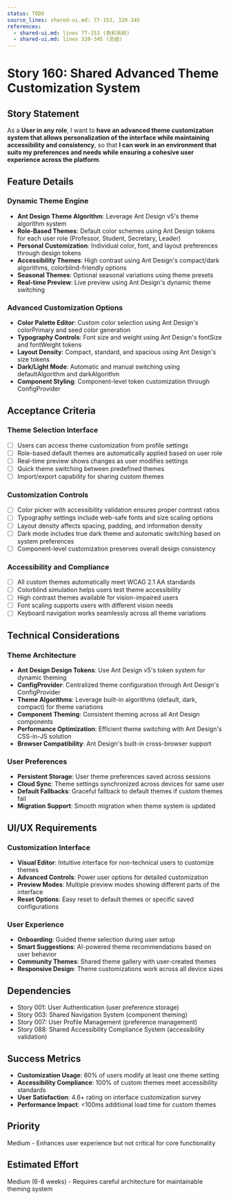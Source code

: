 ```yaml
---
status: TODO
source_lines: shared-ui.md: 77-153, 320-345
references:
  - shared-ui.md: lines 77-153 (色彩系统)
  - shared-ui.md: lines 320-345 (总结)
---
```


# Story 160: Shared Advanced Theme Customization System

## Story Statement
As a **User in any role**, I want to **have an advanced theme customization system that allows personalization of the interface while maintaining accessibility and consistency**, so that **I can work in an environment that suits my preferences and needs while ensuring a cohesive user experience across the platform**.

## Feature Details

### Dynamic Theme Engine
- **Ant Design Theme Algorithm**: Leverage Ant Design v5's theme algorithm system
- **Role-Based Themes**: Default color schemes using Ant Design tokens for each user role (Professor, Student, Secretary, Leader)
- **Personal Customization**: Individual color, font, and layout preferences through design tokens
- **Accessibility Themes**: High contrast using Ant Design's compact/dark algorithms, colorblind-friendly options
- **Seasonal Themes**: Optional seasonal variations using theme presets
- **Real-time Preview**: Live preview using Ant Design's dynamic theme switching

### Advanced Customization Options
- **Color Palette Editor**: Custom color selection using Ant Design's colorPrimary and seed color generation
- **Typography Controls**: Font size and weight using Ant Design's fontSize and fontWeight tokens
- **Layout Density**: Compact, standard, and spacious using Ant Design's size tokens
- **Dark/Light Mode**: Automatic and manual switching using defaultAlgorithm and darkAlgorithm
- **Component Styling**: Component-level token customization through ConfigProvider

## Acceptance Criteria

### Theme Selection Interface
- [ ] Users can access theme customization from profile settings
- [ ] Role-based default themes are automatically applied based on user role
- [ ] Real-time preview shows changes as user modifies settings
- [ ] Quick theme switching between predefined themes
- [ ] Import/export capability for sharing custom themes

### Customization Controls
- [ ] Color picker with accessibility validation ensures proper contrast ratios
- [ ] Typography settings include web-safe fonts and size scaling options
- [ ] Layout density affects spacing, padding, and information density
- [ ] Dark mode includes true dark theme and automatic switching based on system preferences
- [ ] Component-level customization preserves overall design consistency

### Accessibility and Compliance
- [ ] All custom themes automatically meet WCAG 2.1 AA standards
- [ ] Colorblind simulation helps users test theme accessibility
- [ ] High contrast themes available for vision-impaired users
- [ ] Font scaling supports users with different vision needs
- [ ] Keyboard navigation works seamlessly across all theme variations

## Technical Considerations

### Theme Architecture
- **Ant Design Design Tokens**: Use Ant Design v5's token system for dynamic theming
- **ConfigProvider**: Centralized theme configuration through Ant Design's ConfigProvider
- **Theme Algorithms**: Leverage built-in algorithms (default, dark, compact) for theme variations
- **Component Theming**: Consistent theming across all Ant Design components
- **Performance Optimization**: Efficient theme switching with Ant Design's CSS-in-JS solution
- **Browser Compatibility**: Ant Design's built-in cross-browser support

### User Preferences
- **Persistent Storage**: User theme preferences saved across sessions
- **Cloud Sync**: Theme settings synchronized across devices for same user
- **Default Fallbacks**: Graceful fallback to default themes if custom themes fail
- **Migration Support**: Smooth migration when theme system is updated

## UI/UX Requirements

### Customization Interface
- **Visual Editor**: Intuitive interface for non-technical users to customize themes
- **Advanced Controls**: Power user options for detailed customization
- **Preview Modes**: Multiple preview modes showing different parts of the interface
- **Reset Options**: Easy reset to default themes or specific saved configurations

### User Experience
- **Onboarding**: Guided theme selection during user setup
- **Smart Suggestions**: AI-powered theme recommendations based on user behavior
- **Community Themes**: Shared theme gallery with user-created themes
- **Responsive Design**: Theme customizations work across all device sizes

## Dependencies
- Story 001: User Authentication (user preference storage)
- Story 003: Shared Navigation System (component theming)
- Story 007: User Profile Management (preference management)
- Story 088: Shared Accessibility Compliance System (accessibility validation)

## Success Metrics
- **Customization Usage**: 60% of users modify at least one theme setting
- **Accessibility Compliance**: 100% of custom themes meet accessibility standards
- **User Satisfaction**: 4.6+ rating on interface customization survey
- **Performance Impact**: <100ms additional load time for custom themes

## Priority
Medium - Enhances user experience but not critical for core functionality

## Estimated Effort
Medium (6-8 weeks) - Requires careful architecture for maintainable theming system